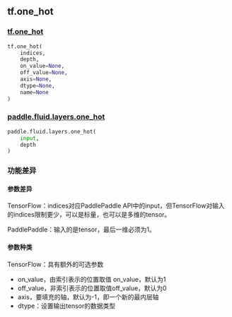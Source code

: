 ## tf.one_hot

### [tf.one_hot](https://www.tensorflow.org/api_docs/python/tf/one_hot)

```python
tf.one_hot(
    indices,
    depth,
    on_value=None,
    off_value=None,
    axis=None,
    dtype=None,
    name=None
)
```

### [paddle.fluid.layers.one_hot](https://www.paddlepaddle.org.cn/documentation/docs/zh/1.5/api_cn/layers_cn/nn_cn.html#one-hot)

```python
paddle.fluid.layers.one_hot(
    input,
    depth
)
```

### 功能差异

#### 参数差异

TensorFlow：indices对应PaddlePaddle API中的input，但TensorFlow对输入的indices限制更少，可以是标量，也可以是多维的tensor。

PaddlePaddle：输入的是tensor，最后一维必须为1。

#### 参数种类

TensorFlow：具有额外的可选参数

- on_value，由索引表示的位置取值 on_value，默认为1
- off_value，非索引表示的位置取值off_value，默认为0
- axis，要填充的轴，默认为-1，即一个新的最内层轴
- dtype：设置输出tensor的数据类型